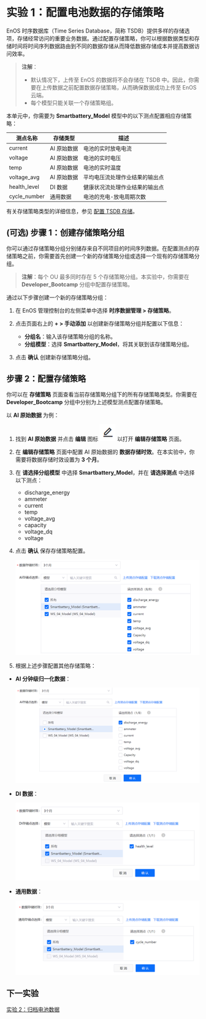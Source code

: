 # 实验 1：配置电池数据的存储策略

EnOS 时序数据库（Time Series Database，简称 TSDB）提供多样的存储选项，存储经常访问的重要业务数据。通过配置存储策略，你可以根据数据类型和存储时间将时间序列数据路由到不同的数据存储从而降低数据存储成本并提高数据访问效率。

>**注解**：
> - 默认情况下，上传至 EnOS 的数据将不会存储在 TSDB 中。因此，你需要在上传数据之前配置数据存储策略，从而确保数据成功上传至 EnOS 云端。
> - 每个模型只能关联一个存储策略组。

本单元中，你需要为 **Smartbattery_Model** 模型中的以下测点配置相应存储策略：

|  测点名称                       |  存储类型                         |  描述                           |
|  -----------------------------  |  -----------------------------   |  ----------                    |
|  current                        |  AI 原始数据                     |  电池的实时放电电流               |
|  voltage                        |  AI 原始数据                     |  电池的实时电压                   |
|  temp                           |  AI 原始数据                     |  电池的实时温度                   |
|  voltage_avg                    |  AI 原始数据                     |  平均电压流处理作业结果的输出点    |
|  health_level                   |  DI 数据                         |  健康状况流处理作业结果的输出点    |
|  cycle_number                   |  通用数据                        |  电池的充电-放电周期次数           |



有关存储策略类型的详细信息，参见 [配置 TSDB 存储](https://support.envisioniot.com/docs/time-series-data/zh_CN/2.3.0/cloudpolicy/configuring_tsdb_storage.html)。

## (可选) 步骤 1：创建存储策略分组

你可以通过存储策略分组分别储存来自不同项目的时间序列数据。在配置测点的存储策略之前，你需要首先创建一个新的存储策略分组或选择一个现有的存储策略分组。

> **注解**：每个 OU 最多同时存在 5 个存储策略分组。本实验中，你需要在 **Developer_Bootcamp** 分组中配置存储策略。

通过以下步骤创建一个新的存储策略分组：

1. 在 EnOS 管理控制台的左侧菜单中选择 **时序数据管理 > 存储策略**。

2. 点击页面右上的 **+ > 手动添加** 以创建新存储策略分组并配置以下信息：

   - **分组名**：输入该存储策略分组的名称。
   - **分组模型**：选择 **Smartbattery_Model**，将其关联到该存储策略分组。

3. 点击 **确认** 创建新存储策略分组。

## 步骤 2：配置存储策略

你可以在 **存储策略** 页面查看当前存储策略分组下的所有存储策略类型。你需要在 **Developer_Bootcamp** 分组中分别为上述模型测点配置存储策略。

以 **AI 原始数据** 为例：

1. 找到 **AI 原始数据** 并点击 **编辑** 图标 ![](media/edit_icon.png) 以打开 **编辑存储策略** 页面。

2. 在 **编辑存储策略** 页面中配置 AI 原始数据的 **数据存储时效**。在本实验中，你需要将数据存储时效设置为 **3 个月**。

3. 在 **请选择分组模型** 中选择 **Smartbattery_Model**，并在 **请选择测点** 中选择以下测点：

   - discharge_energy
   - ammeter
   - current
   - temp
   - voltage_avg
   - capacity
   - voltage_dq
   - voltage

4. 点击 **确认** 保存存储策略配置。

   ![](media/storage_policy_config_1.png)


5. 根据上述步骤配置其他存储策略：

- **AI 分钟级归一化数据**：

   ![](media/storage_policy_config_2.png)


- **DI 数据**：

   ![](media/storage_policy_config_3.png)


- **通用数据**：

   ![](media/storage_policy_config_4.png)

## 下一实验

[实验 2：归档电池数据](303-2_archiving_data.md)
